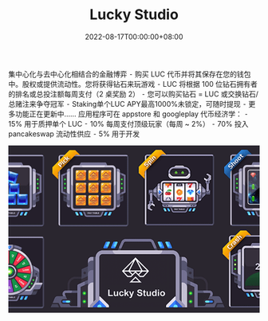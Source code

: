 ﻿---
title: "Lucky Studio"
description: "Lucky Studio 专注于通过 Play To Earn 游戏和应用构建和开发全面的 DeFi 生态系统"
date: 2022-08-17T00:00:00+08:00
lastmod: 2022-08-17T00:00:00+08:00
draft: false
authors: ["boogArno"]
featuredImage: "lucky-studio.png"
tags: ["Gambling","Lucky Studio"]
categories: ["nfts"]
nfts: ["Gambling"]
blockchain: "BSC"
website: "https://luckystudio.app/"
twitter: "https://twitter.com/luckystudio_app"
discord: ""
telegram: ""
github: ""
youtube: ""
twitch: ""
facebook: "https://www.facebook.com/luckystd"
instagram: ""
reddit: ""
medium: ""
steam: ""
gitbook: ""
googleplay: ""
appstore: ""
status: "Live"
weight: 
lightgallery: true
toc: true
pinned: false
recommend: false
recommend1: false
---
集中心化与去中心化相结合的金融博弈
⁃ 购买 LUC 代币并将其保存在您的钱包中。股权或提供流动性。您将获得钻石来玩游戏
⁃ LUC 将根据 100 位钻石拥有者的排名或总投注额每周支付（2 桌奖励 2）
⁃ 您可以购买钻石 = LUC 或交换钻石/总赌注来争夺冠军
⁃ Staking单个LUC APY最高1000%未锁定，可随时提现
⁃ 更多功能正在更新中……
应用程序可在 appstore 和 googleplay
代币经济学：
⁃ 15% 用于质押单个 LUC
⁃ 10% 每周支付顶级玩家（每周 ~ 2%）
⁃ 70% 投入 pancakeswap 流动性供应
⁃ 5% 用于开发

![luckystudio-dapp-gambling-bsc-image1_0975daa00b3fad89160435780e6344a9](luckystudio-dapp-gambling-bsc-image1_0975daa00b3fad89160435780e6344a9.png)
